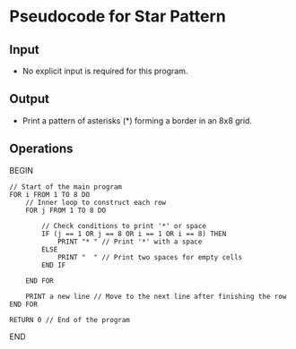 # Pseudocode for Star Pattern

## Input
- No explicit input is required for this program.

## Output
- Print a pattern of asterisks (*) forming a border in an 8x8 grid.

## Operations
BEGIN

    // Start of the main program
    FOR i FROM 1 TO 8 DO
        // Inner loop to construct each row
        FOR j FROM 1 TO 8 DO
            
            // Check conditions to print '*' or space
            IF (j == 1 OR j == 8 OR i == 1 OR i == 8) THEN
                PRINT "* " // Print '*' with a space
            ELSE
                PRINT "  " // Print two spaces for empty cells
            END IF
            
        END FOR
        
        PRINT a new line // Move to the next line after finishing the row
    END FOR

    RETURN 0 // End of the program

END
